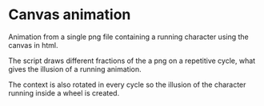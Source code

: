 # Canvas animation
Animation from a single png file containing a running character using the canvas in html.

The script draws different fractions of the a png on a repetitive cycle, what gives
the illusion of a running animation.

The context is also rotated in every cycle so the illusion of the character running inside a wheel is created.
